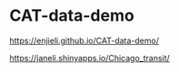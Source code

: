 # CAT-data-demo

https://enjieli.github.io/CAT-data-demo/



https://janeli.shinyapps.io/Chicago_transit/

